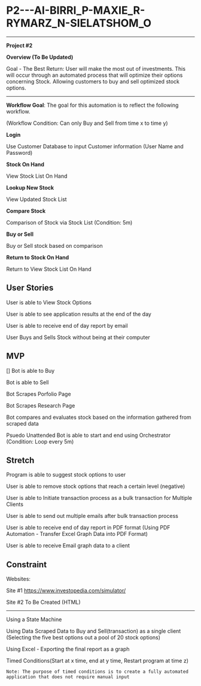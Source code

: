 # P2---AI-BIRRI_P-MAXIE_R-RYMARZ_N-SIELATSHOM_O
------------------------------------------------

**Project #2**

**Overview (To Be Updated)**

Goal - The Best Return: User will make the most out of investments. 
This will occur through an automated process that will optimize their options concerning Stock.
Allowing customers to buy and sell optimized stock options.

----

**Workflow Goal**: The goal for this automation is to reflect the following workflow.

(Workflow Condition: Can only Buy and Sell from time x to time y)

**Login**

Use Customer Database to input Customer information (User Name and Password)

**Stock On Hand**

View Stock List On Hand

**Lookup New Stock**

View Updated Stock List

**Compare Stock**

Comparison of Stock via Stock List (Condition: 5m)

**Buy or Sell**

Buy or Sell stock based on comparison

**Return to Stock On Hand**

Return to View Stock List On Hand

**User Stories**
---

User is able to View Stock Options

User is able to see application results at the end of the day

User is able to receive end of day report by email

User Buys and Sells Stock without being at their computer

MVP
--------------

[] Bot is able to Buy

Bot is able to Sell

Bot Scrapes Porfolio Page 

Bot Scrapes Research Page

Bot compares and evaluates stock based on the information gathered from scraped data

Psuedo Unattended Bot is able to start and end using Orchestrator (Condition: Loop every 5m)

**Stretch**
--------------
Program is able to suggest stock options to user

User is able to remove stock options that reach a certain level (negative)

User is able to Initiate transaction process as a bulk transaction for Multiple Clients

User is able to send out multiple emails after bulk transaction process

User is able to receive end of day report in PDF format (Using PDF Automation - Transfer Excel Graph Data into PDF Format)

User is able to receive Email graph data to a client 

**Constraint**
--------------
Websites:

Site #1
https://www.investopedia.com/simulator/

Site #2
To Be Created (HTML)

----

Using a State Machine

Using Data Scraped Data to Buy and Sell(transaction) as a single client (Selecting the five best options out a pool of 20 stock options)

Using Excel - Exporting the final report as a graph

Timed Conditions(Start at x time, end at y time, Restart program at time z)

	Note: The purpose of timed conditions is to create a fully automated application that does not require manual input
